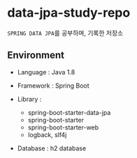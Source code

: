 # data-jpa-study-repo

```SPRING DATA JPA```를 공부하며, 기록한 저장소


## Environment
- Language : Java 1.8  
- Framework : Spring Boot  
- Library :  
    - spring-boot-starter-data-jpa  
    - spring-boot-starter  
    - spring-boot-starter-web  
    - logback, slf4j  

- Database : h2 database
